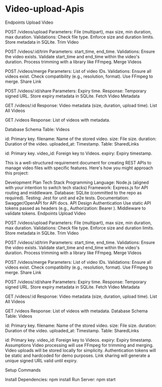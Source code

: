 # Video-upload-Apis

Endpoints
Upload Video

POST /videos/upload
Parameters: File (multipart), max size, min duration, max duration.
Validations:
Check file type.
Enforce size and duration limits.
Store metadata in SQLite.
Trim Video

POST /videos/:id/trim
Parameters: start_time, end_time.
Validations:
Ensure the video exists.
Validate start_time and end_time within the video's duration.
Process trimming with a library like FFmpeg.
Merge Videos

POST /videos/merge
Parameters: List of video IDs.
Validations:
Ensure all videos exist.
Check compatibility (e.g., resolution, format).
Use FFmpeg to merge.
Share Link

POST /videos/:id/share
Parameters: Expiry time.
Response: Temporary signed URL.
Store expiry metadata in SQLite.
Fetch Video Metadata

GET /videos/:id
Response: Video metadata (size, duration, upload time).
List All Videos

GET /videos
Response: List of videos with metadata.



Database Schema
Table: Videos

id: Primary key.
filename: Name of the stored video.
size: File size.
duration: Duration of the video.
uploaded_at: Timestamp.
Table: SharedLinks

id: Primary key.
video_id: Foreign key to Videos.
expiry: Expiry timestamp.



This is a well-structured requirement document for creating REST APIs to manage video files with specific features. Here's how you might approach this project:

Development Plan
Tech Stack
Programming Language: Node.js (aligned with your intention to switch tech stacks)
Framework: Express.js for API routing and middleware.
Database: SQLite (committed to the repo as required).
Testing: Jest for unit and e2e tests.
Documentation: Swagger/OpenAPI for API docs.
API Design
Authentication
Use static API tokens passed as headers (e.g., Authorization: Bearer <token>).
Middleware to validate tokens.
Endpoints
Upload Video

POST /videos/upload
Parameters: File (multipart), max size, min duration, max duration.
Validations:
Check file type.
Enforce size and duration limits.
Store metadata in SQLite.
Trim Video

POST /videos/:id/trim
Parameters: start_time, end_time.
Validations:
Ensure the video exists.
Validate start_time and end_time within the video's duration.
Process trimming with a library like FFmpeg.
Merge Videos

POST /videos/merge
Parameters: List of video IDs.
Validations:
Ensure all videos exist.
Check compatibility (e.g., resolution, format).
Use FFmpeg to merge.
Share Link

POST /videos/:id/share
Parameters: Expiry time.
Response: Temporary signed URL.
Store expiry metadata in SQLite.
Fetch Video Metadata

GET /videos/:id
Response: Video metadata (size, duration, upload time).
List All Videos

GET /videos
Response: List of videos with metadata.
Database Schema
Table: Videos

id: Primary key.
filename: Name of the stored video.
size: File size.
duration: Duration of the video.
uploaded_at: Timestamp.
Table: SharedLinks

id: Primary key.
video_id: Foreign key to Videos.
expiry: Expiry timestamp.
Assumptions
Video processing will use FFmpeg for trimming and merging.
Video uploads will be stored locally for simplicity.
Authentication tokens will be static and hardcoded for demo purposes.
Link sharing will generate a unique signed URL valid until expiry.


Setup Commands

Install Dependencies: npm install
Run Server: npm start
